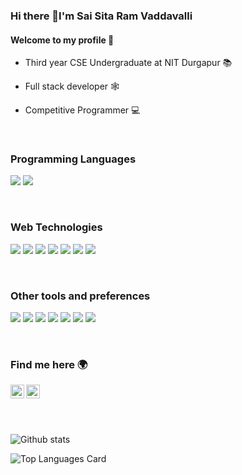 ### Hi there 👋I'm Sai Sita Ram Vaddavalli

#### Welcome to my profile 🙎️

- Third year CSE Undergraduate at NIT Durgapur 📚

- Full stack developer 🕸️

- Competitive Programmer 💻

</br>

### Programming Languages
<img src='https://img.shields.io/badge/-C%20&%20C++-659ad2?style=flat&logo=c%2B%2B&logoColor=ffffff'> <img src="https://img.shields.io/badge/-JavaScript-eed718?style=flat&logo=javascript&logoColor=ffffff"> 

</br>

### Web Technologies
<img src='https://img.shields.io/badge/HTML5-E34F26?style=plastic&logo=html5&logoColor=white'> <img src='https://img.shields.io/badge/CSS3-1572B6?style=plastic&logo=css3&logoColor=white'> <img src='https://img.shields.io/badge/-ReactJs-61DAFB?logo=react&logoColor=white&style=plastic'> <img src='https://img.shields.io/badge/Redux-593D88?style=plastic&logo=redux&logoColor=white'> <img src='https://img.shields.io/badge/Node.js-43853D?style=plastic&logo=node.js&logoColor=white'> <img src="https://img.shields.io/badge/Express.js-404D59?style=plastic&logo=express&logoColor=white"> <img src='https://img.shields.io/badge/MySQL-00000F?style=plastic&logo=mysql&logoColor=white'>

</br>

### Other tools and preferences
<img src="http://img.shields.io/badge/-Git-F1502F?style=flat&logo=git&logoColor=FFFFFF"> <img src="http://img.shields.io/badge/-Github-000000?style=flat&logo=github&logoColor=FFFFFF"> <img src="http://img.shields.io/badge/-VS%20Code-007ACC?style=flat&logo=visual%20studio%20code&logoColor=white">
<img src='https://img.shields.io/badge/-Ubuntu-%23c64423?style=flat&logo=ubuntu&logoColor=yellow'> <img src="http://img.shields.io/badge/-Heroku-430098?style=flat&logo=heroku&logoColor=white"> <img src="https://img.shields.io/badge/firebase-ffca28?style=plastic&logo=firebase&logoColor=white"> <img src="https://img.shields.io/badge/Postman-FF6C37?style=plastic&logo=Postman&logoColor=white"> 

</br>

### Find me here 🌍
[<img align="left" alt="saisitaram | LinkedIn" width="22px" src="https://cdn.jsdelivr.net/npm/simple-icons@v3/icons/linkedin.svg" />][linkedin]
[<img align="left" alt="saisitaram | mail" width="22px" src="https://cdn.jsdelivr.net/npm/simple-icons@v3/icons/gmail.svg" />][gmail]
</br>
</br>



[linkedin]: https://www.linkedin.com/in/saisitaram-vaddavalli-546252196/
[gmail]: mailto:saisitaramvaddavalli@gmail.com

</br>

![Github stats](https://github-readme-stats.vercel.app/api?username=saisitaram2000&theme=highcontrast&show_icons=true&count_private=true)

![Top Languages Card](https://github-readme-stats.vercel.app/api/top-langs/?username=saisitaram2000&layout=compact&theme=highcontrast)

